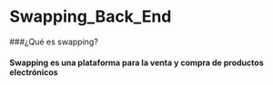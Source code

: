 ﻿# Swapping_Back_End

 ###¿Qué es swapping?
 #### Swapping es una plataforma para la venta y compra de productos electrónicos

